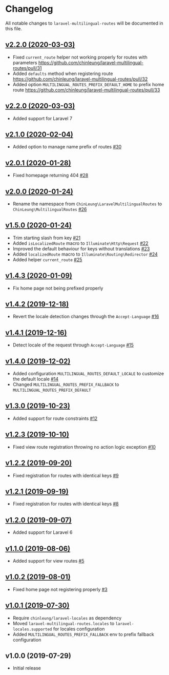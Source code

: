 # Changelog

All notable changes to `laravel-multilingual-routes` will be documented in this file.

## [v2.2.0 (2020-03-03)](https://github.com/chinleung/laravel-multilingual-routes/compare/v2.2.0...v2.3.0)

- Fixed `current_route` helper not working properly for routes with parameters https://github.com/chinleung/laravel-multilingual-routes/pull/31
- Added `defaults` method when registering route https://github.com/chinleung/laravel-multilingual-routes/pull/32
- Added option `MULTILINGUAL_ROUTES_PREFIX_DEFAULT_HOME` to prefix home route https://github.com/chinleung/laravel-multilingual-routes/pull/33

## [v2.2.0 (2020-03-03)](https://github.com/chinleung/laravel-multilingual-routes/compare/v2.1.0...v2.2.0)

- Added support for Laravel 7

## [v2.1.0 (2020-02-04)](https://github.com/chinleung/laravel-multilingual-routes/compare/v2.0.1...v2.1.0)

- Added option to manage name prefix of routes [#30](https://github.com/chinleung/laravel-multilingual-routes/issues/30)

## [v2.0.1 (2020-01-28)](https://github.com/chinleung/laravel-multilingual-routes/compare/v2.0.0...v2.0.1)

- Fixed homepage returning 404 [#28](https://github.com/chinleung/laravel-multilingual-routes/issues/28)

## [v2.0.0 (2020-01-24)](https://github.com/chinleung/laravel-multilingual-routes/compare/v1.5.0...v2.0.0)

- Rename the namespace from `ChinLeung\LaravelMultilingualRoutes` to `ChinLeung\MultilingualRoutes` [#26](https://github.com/chinleung/laravel-multilingual-routes/issues/26)

## [v1.5.0 (2020-01-24)](https://github.com/chinleung/laravel-multilingual-routes/compare/v1.4.3...v1.5.0)

- Trim starting slash from key [#21](https://github.com/chinleung/laravel-multilingual-routes/issues/21)
- Added `isLocalizedRoute` macro to `Illuminate\Http\Request` [#22](https://github.com/chinleung/laravel-multilingual-routes/issues/22)
- Improved the default behaviour for keys without translations [#23](https://github.com/chinleung/laravel-multilingual-routes/issues/23)
- Added `localizedRoute` macro to `Illuminate\Routing\Redirector` [#24](https://github.com/chinleung/laravel-multilingual-routes/issues/24)
- Added helper `current_route` [#25](https://github.com/chinleung/laravel-multilingual-routes/issues/25)

## [v1.4.3 (2020-01-09)](https://github.com/chinleung/laravel-multilingual-routes/compare/v1.4.2...v1.4.3)

- Fix home page not being prefixed properly

## [v1.4.2 (2019-12-18)](https://github.com/chinleung/laravel-multilingual-routes/compare/v1.4.1...v1.4.2)

- Revert the locale detection changes through the `Accept-Language` [#16](https://github.com/chinleung/laravel-multilingual-routes/pull/15#issuecomment-567058440)

## [v1.4.1 (2019-12-16)](https://github.com/chinleung/laravel-multilingual-routes/compare/v1.4.0...v1.4.1)

- Detect locale of the request through `Accept-Language` [#15](https://github.com/chinleung/laravel-multilingual-routes/pull/15)

## [v1.4.0 (2019-12-02)](https://github.com/chinleung/laravel-multilingual-routes/compare/v1.3.0...v1.4.0)

- Added configuration `MULTILINGUAL_ROUTES_DEFAULT_LOCALE` to customize the default locale [#14](https://github.com/chinleung/laravel-multilingual-routes/issues/14)
- Changed `MULTILINGUAL_ROUTES_PREFIX_FALLBACK` to `MULTILINGUAL_ROUTES_PREFIX_DEFAULT`

## [v1.3.0 (2019-10-23)](https://github.com/chinleung/laravel-multilingual-routes/compare/v1.2.3...v1.3.0)

- Added support for route constraints  [#12](https://github.com/chinleung/laravel-multilingual-routes/issues/12)

## [v1.2.3 (2019-10-10)](https://github.com/chinleung/laravel-multilingual-routes/compare/v1.2.2...v1.2.3)

- Fixed view route registration throwing no action logic exception  [#10](https://github.com/chinleung/laravel-multilingual-routes/issues/10)

## [v1.2.2 (2019-09-20)](https://github.com/chinleung/laravel-multilingual-routes/compare/v1.2.1...v1.2.2)

- Fixed registration for routes with identical keys  [#9](https://github.com/chinleung/laravel-multilingual-routes/issues/9)

## [v1.2.1 (2019-09-19)](https://github.com/chinleung/laravel-multilingual-routes/compare/v1.2.0...v1.2.1)

- Fixed registration for routes with identical keys  [#8](https://github.com/chinleung/laravel-multilingual-routes/issues/8)

## [v1.2.0 (2019-09-07)](https://github.com/chinleung/laravel-multilingual-routes/compare/v1.1.0...v1.2.0)

- Added support for Laravel 6

## [v1.1.0 (2019-08-06)](https://github.com/chinleung/laravel-multilingual-routes/compare/v1.0.2...v1.1.0)

- Added support for view routes  [#5](https://github.com/chinleung/laravel-multilingual-routes/issues/5)

## [v1.0.2 (2019-08-01)](https://github.com/chinleung/laravel-multilingual-routes/compare/v1.0.1...v1.0.2)

- Fixed home page not registering properly  [#3](https://github.com/chinleung/laravel-multilingual-routes/issues/3)

## [v1.0.1 (2019-07-30)](https://github.com/chinleung/laravel-multilingual-routes/compare/v1.0.0...v1.0.1)

- Require `chinleung/laravel-locales` as dependency
- Moved `laravel-multilingual-routes.locales` to `laravel-locales.supported` for locales configuration
- Added `MULTILINGUAL_ROUTES_PREFIX_FALLBACK` env to prefix fallback configuration

## v1.0.0 (2019-07-29)

- Initial release
